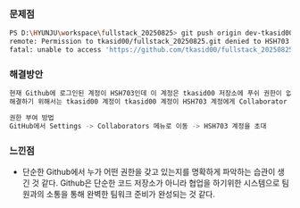 ### 문제점
```bash
PS D:\HYUNJU\workspace\fullstack_20250825> git push origin dev-tkasid00
remote: Permission to tkasid00/fullstack_20250825.git denied to HSH703.
fatal: unable to access 'https://github.com/tkasid00/fullstack_20250825.git/': The requested URL returned error: 403
```

### 해결방안
```bash
현재 Github에 로그인된 계정이 HSH703인데 이 계정은 tkasid00 저장소에 푸쉬 권한이 없었다.
해결하기 위해서는 tkasid00 계정이 tkasid00 계정이 HSH703 계정에게 Collaborator 권한을 부여해야한다.

권한 부여 방법
GitHub에서 Settings -> Collaborators 메뉴로 이동 -> HSH703 계정을 초대
```

### 느낀점
- 단순한 Github에서 누가 어떤 권한을 갖고 있는지를 명확하게 파악하는 습관이 생긴 것 같다. Github은 단순한 코드 저장소가 아니라 협업을 하기위한 시스템으로 팀원과의 소통을 통해 완벽한 팀워크 준비가 완성되는 것 같다.
